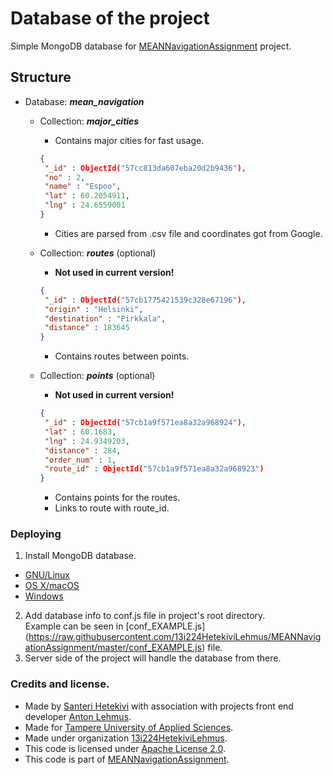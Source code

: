 # Database of the project

Simple MongoDB database for [MEANNavigationAssignment](https://github.com/13i224HetekiviLehmus/MEANNavigationAssignment) project.

## Structure

* Database: ***mean_navigation***
  * Collection: ***major_cities***
    * Contains major cities for fast usage.
    ```json
    {
     "_id" : ObjectId("57cc813da607eba20d2b9436"),
     "no" : 2,
     "name" : "Espoo",
     "lat" : 60.2054911,
     "lng" : 24.6559001
    }
    ```  
    * Cities are parsed from .csv file and coordinates got from Google.

  * Collection: ***routes*** (optional)
    * **Not used in current version!**
    ```json
    {
     "_id" : ObjectId("57cb1775421539c328e67196"),
     "origin" : "Helsinki",
     "destination" : "Pirkkala",
     "distance" : 183645
    }
    ```
    * Contains routes between points.  
  * Collection: ***points*** (optional)
    * **Not used in current version!**
    ```json
    {
     "_id" : ObjectId("57cb1a9f571ea8a32a968924"),
     "lat" : 60.1683,
     "lng" : 24.9349203,
     "distance" : 284,
     "order_num" : 1,
     "route_id" : ObjectId("57cb1a9f571ea8a32a968923")
    }
    ```
    * Contains points for the routes.
    * Links to route with route_id.  


### Deploying  

1. Install MongoDB database.  
  * [GNU/Linux](https://docs.mongodb.com/manual/administration/install-on-linux/)  
  * [OS X/macOS](https://docs.mongodb.com/manual/tutorial/install-mongodb-on-os-x/)  
  * [Windows](https://docs.mongodb.com/manual/tutorial/install-mongodb-on-windows/)  
2. Add database info to conf.js file in project's root directory.  
  Example can be seen in [conf_EXAMPLE.js] (https://raw.githubusercontent.com/13i224HetekiviLehmus/MEANNavigationAssignment/master/conf_EXAMPLE.js) file.  
3. Server side of the project will handle the database from there.

### Credits and license.

* Made by [Santeri Hetekivi](https://github.com/SanteriHetekivi) with association with projects front end developer [Anton Lehmus](https://github.com/AntonLehmus).
* Made for [Tampere University of Applied Sciences](http://www.tamk.fi/web/tamken).
* Made under organization [13i224HetekiviLehmus](https://github.com/13i224HetekiviLehmus).
* This code is licensed under [Apache License 2.0](https://raw.githubusercontent.com/13i224HetekiviLehmus/MEANNavigationAssignment/server_documentation/server/LICENSE).
* This code is part of [MEANNavigationAssignment](https://github.com/13i224HetekiviLehmus/MEANNavigationAssignment).
